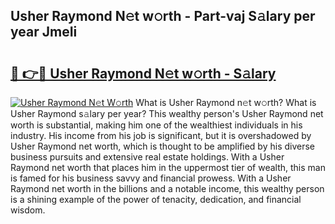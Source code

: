 ## Usher Raymond N𝚎t w𝚘rth - Part-vaj S𝚊lary per year JmeIi

# <h2><a href="http://gc2tr6l.nevu.top/?p=Usher+Raymond">🔗 👉🔴 Usher Raymond N𝚎t w𝚘rth - S𝚊lary</a></h2>

[![Usher Raymond N𝚎t W𝚘rth](https://i.imgur.com/Oavwk0R.jpeg)](http://gc2tr6l.nevu.top/?p=Usher+Raymond)
What is Usher Raymond n𝚎t w𝚘rth? What is Usher Raymond s𝚊lary per year?
This wealthy person's Usher Raymond net worth is substantial, making him one of the wealthiest individuals in his industry. His income from his job is significant, but it is overshadowed by Usher Raymond net worth, which is thought to be amplified by his diverse business pursuits and extensive real estate holdings. With a Usher Raymond net worth that places him in the uppermost tier of wealth, this man is famed for his business savvy and financial prowess. With a Usher Raymond net worth in the billions and a notable income, this wealthy person is a shining example of the power of tenacity, dedication, and financial wisdom.

